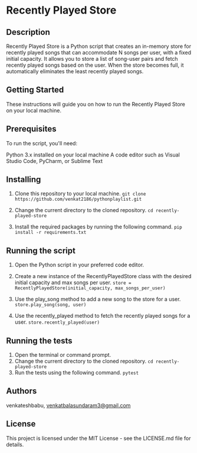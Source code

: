 # Recently Played Store

## Description
Recently Played Store is a Python script that creates an in-memory store for recently played songs that can accommodate N songs per user, with a fixed initial capacity. It allows you to store a list of song-user pairs and fetch recently played songs based on the user. When the store becomes full, it automatically eliminates the least recently played songs.

## Getting Started

These instructions will guide you on how to run the Recently Played Store on your local machine.

## Prerequisites

To run the script, you'll need:

Python 3.x installed on your local machine
A code editor such as Visual Studio Code, PyCharm, or Sublime Text

## Installing

1. Clone this repository to your local machine.
```git clone https://github.com/venkat2186/pythonplaylist.git ```

2. Change the current directory to the cloned repository.
```cd recently-played-store ```

3. Install the required packages by running the following command.
```pip install -r requirements.txt ```

## Running the script
1. Open the Python script in your preferred code editor.
2. Create a new instance of the RecentlyPlayedStore class with the desired initial capacity and max songs per user.
```store = RecentlyPlayedStore(initial_capacity, max_songs_per_user)```

3. Use the play_song method to add a new song to the store for a user.
```store.play_song(song, user)```

4. Use the recently_played method to fetch the recently played songs for a user.
```store.recently_played(user)```

## Running the tests
1. Open the terminal or command prompt.
2. Change the current directory to the cloned repository.
```cd recently-played-store```
3. Run the tests using the following command.
```pytest```

## Authors
venkateshbabu, venkatbalasundaram3@gmail.com

## License
This project is licensed under the MIT License - see the LICENSE.md file for details.
